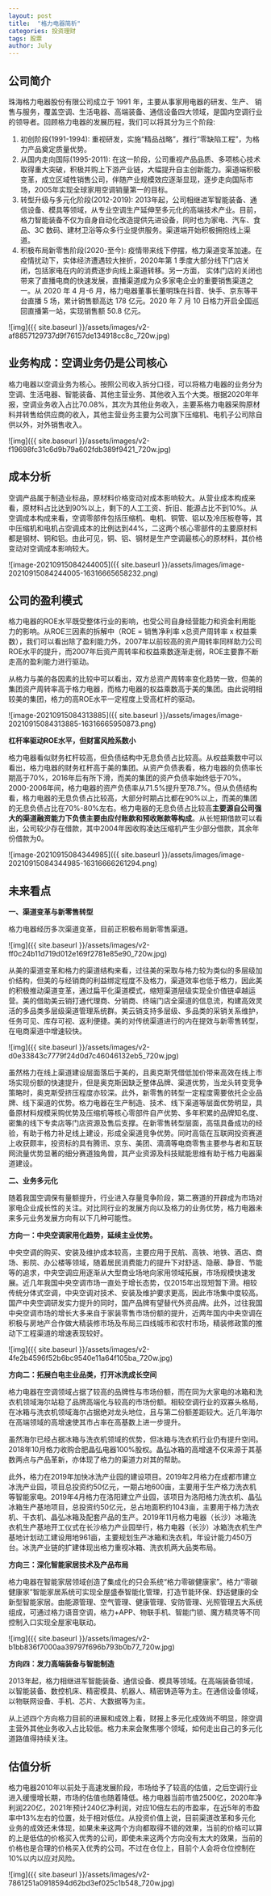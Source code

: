 ```yaml
---
layout: post
title:  "格力电器简析"
categories: 投资理财
tags: 股票
author: July
---
```


## 公司简介

珠海格力电器股份有限公司成立于 1991 年，主要从事家用电器的研发、生产、 销售与服务，覆盖空调、生活电器、高端装备、通信设备四大领域，是国内空调行业的领导者。回顾格力电器的发展历程，我们可以将其分为三个阶段:

1. 初创阶段(1991-1994): 重视研发，实施“精品战略”，推行“零缺陷工程”，为格力产品奠定质量优势。
2. 从国内走向国际(1995-2011): 在这一阶段，公司重视产品品质、多项核心技术取得重大突破，积极并购上下游产业链，大幅提升自主创新能力。渠道端积极变革，成立区域性销售公司，伴随产业规模效应逐渐显现，逐步走向国际市场，2005年实现全球家用空调销量第一的目标。
3. 转型升级与多元化阶段(2012-2019): 2013年起，公司相继进军智能装备、通信设备、模具等领域，从专业空调生产延伸至多元化的高端技术产业。目前，格力智能装备不仅为自身自动化改造提供先进设备，同时也为家电、汽车、食品、3C 数码、建材卫浴等众多行业提供服务。渠道端开始积极拥抱线上渠道。
4. 积极布局新零售阶段(2020-至今): 疫情带来线下停摆，格力渠道变革加速。在疫情扰动下，实体经济遭遇较大挫折，2020年第 1 季度大部分线下门店关闭，包括家电在内的消费逐步向线上渠道转移。另一方面， 实体门店的关闭也带来了直播电商的快速发展，直播渠道成为众多家电企业的重要销售渠道之一。从 2020 年 4 月-6 月，格力电器董事长董明珠在抖音、快手、京东等平台直播 5 场，累计销售额高达 178 亿元。2020 年 7 月 10 日格力开启全国巡回直播第一站，实现销售额 50.8 亿元。

![img]({{ site.baseurl }}/assets/images/v2-af8857129737d9f76157de134918cc8c_720w.jpg)

## 业务构成：空调业务仍是公司核心

格力电器以空调业务为核心。按照公司收入拆分口径，可以将格力电器的业务分为空调、生活电器、智能装备、其他主营业务、其他收入五个大类。根据2020年年报，空调业务收入占比70.08%，其次为其他业务收入，主要系格力电器采购原材料并转售给供应商的收入，其他主营业务主要为公司旗下压缩机、电机子公司除自供以外，对外销售收入。

![img]({{ site.baseurl }}/assets/images/v2-f19698fc31c6d9b79a602fdb389f9421_720w.jpg)

## 成本分析

空调产品属于制造业标品，原材料价格变动对成本影响较大。从营业成本构成来看，原材料占比达到90%以上，剩下的人工工资、折旧、能源占比不到10%。从空调成本构成来看，空调零部件包括压缩机、电机、铜管、铝以及冷压板卷等，其中压缩机和电机占空调成本的比例达到44%，二这两个核心零部件的主要原材料都是钢材、铜和铝。由此可见，铜、铝、钢材是生产空调最核心的原材料，其价格变动对空调成本影响较大。

![image-20210915084244005]({{ site.baseurl }}/assets/images/image-20210915084244005-16316665658232.png)

## 公司的盈利模式

格力电器的ROE水平既受整体行业的影响，也受公司自身经营能力和资金利用能力的影响。从ROE三因素的拆解中（ROE = 销售净利率 x总资产周转率 x 权益乘数），我们可以看出除了盈利能力外，2007年以前较高的资产周转率同样助力公司ROE水平的提升，而2007年后资产周转率和权益乘数逐渐走弱，ROE主要靠不断走高的盈利能力进行驱动。

从格力与美的各因素的比较中可以看出，双方总资产周转率变化趋势一致，但美的集团资产周转率高于格力电器，而格力电器的权益乘数高于美的集团。由此说明相较美的集团，格力的高ROE水平一定程度上受高杠杆的驱动。

![image-20210915084313885]({{ site.baseurl }}/assets/images/image-20210915084313885-16316665950873.png)

**杠杆率驱动ROE水平，但财富风险系数小**

格力电器看似财务杠杆较高，但负债结构中无息负债占比较高。从权益乘数中可以看出，格力电器的财务杠杆高于美的集团。从资产负债表看，格力电器的负债率长期高于70%，2016年后有所下滑，而美的集团的资产负债率始终低于70%。2000-2006年间，格力电器的资产负债率从71.5%提升至78.7%。但从负债结构看，格力电器的无息负债占比较高，大部分时期占比都在90%以上，而美的集团的无息负债占比在70%-80%左右。格力电器的无息负债占比较高**主要源自公司强大的渠道融资能力下负债主要由应付账款和预收账款等构成**。从长短期借款可以看出，公司较少存在借款，其中2004年因收购凌达压缩机产生少部分借款，其余年份借款为0。

![image-20210915084344985]({{ site.baseurl }}/assets/images/image-20210915084344985-16316666261294.png)

## 未来看点

**一、渠道变革与新零售转型**

格力电器经历多次渠道变革，目前正积极布局新零售渠道。

![img]({{ site.baseurl }}/assets/images/v2-ff0c24b11d719d012e169f2781e85e90_720w.jpg)

从美的渠道变革和格力的渠道结构来看，过往美的采取与格力较为类似的多层级加价结构，但美的与经销商的利益绑定程度不及格力，渠道效率也低于格力，因此美的积极推动渠道变革，通过扁平化渠道模式，缩短渠道层级实现全价值链卓越运营。美的借助美云销打通代理商、分销商、终端门店全渠道的信息流，构建高效灵活的多品类多层级渠道管理系统群。美云销支持多层级、多品类的采销关系维护，任务可见、库存可视、返利便捷。美的对传统渠道进行的内在提效与新零售转型，在电商渠道中增速较快。

![img]({{ site.baseurl }}/assets/images/v2-d0e33843c7779f24d0d7c46046132eb5_720w.jpg)

虽然格力在线上渠道建设层面落后于美的，且奥克斯凭借低加价带来高效在线上市场实现份额的快速提升，但是奥克斯因缺乏整体品牌、渠道优势，当龙头转变竞争策略时，奥克斯受挤压程度亦较深。此外，新零售的转型一定程度需要依托企业品牌、线下渠道的优势。格力电器在生产制造、技术、线下渠道等层面优势明显，具备原材料规模采购优势及压缩机等核心零部件自产优势、多年积累的品牌知名度、密集的线下专卖店等门店资源及售后支撑。在新零售转型层面，高瓴具备成功的经验，有助于格力补足线上建设，形成全渠道竞争优势。同时高瓴在互联网投资赛道上收获颇丰，投资标的具有腾讯、京东、美团、滴滴等电商零售主要参与者和互联网流量优势显著的细分赛道独角兽，其产业资源及科技赋能思维有助于格力电器渠道建设。

**二、业务多元化**

随着我国空调保有量额提升，行业进入存量竞争阶段，第二赛道的开辟成为市场对家电企业成长性的关注。对比同行业的发展方向以及格力的业务优势，格力电器未来多元业务发展方向有以下几种可能性。

**方向一：中央空调家用化趋势，延续主业优势。**

中央空调的购买、安装及维护成本较高，主要应用于民航、高铁、地铁、酒店、商场、影院、办公楼等领域，随着居民消费能力的提升下对舒适、隐蔽、静音、节能等的追求，中央空调应用逐渐从大型商业场地向家用领域拓展，市场规模快速发展。近几年我国中央空调市场一直处于增长态势，仅2015年出现短暂下滑。相较传统分体式空调，中央空调对技术、安装及维护要求更高，因此市场集中度较高。国产中央空调研发实力提升的同时，国产品牌有望替代外资品牌。此外，过往我国中央空调市场的增长大多来自于家装零售市场份额的提升，近两年国内中央空调在积极与房地产合作做大精装修市场及布局三四线城市和农村市场，精装修政策的推动下工程渠道的增速表现较好。

![img]({{ site.baseurl }}/assets/images/v2-4fe2b4596f52b6bc9540e11a64f105ba_720w.jpg)

**方向二：拓展白电主业品类，打开冰洗成长空间**

格力电器在空调领域占据了较高的品牌性与市场份额，而在同为大家电的冰箱和洗衣机领域海尔站稳了品牌高端化与较高的市场份额。相较空调行业的双寡头格局，在冰箱与洗衣机领域海尔占据绝对龙头地位，且与第二份额差距较大。近几年海尔在高端领域的高增速使其市占率在高基数上进一步提升。

虽然海尔已经占据冰箱与洗衣机领域的优势，但冰箱与洗衣机行业仍有提升空间。2018年10月格力收购合肥晶弘电器100%股权。晶弘冰箱的高增速不仅来源于其基数两点与产品革新，亦体现了格力的渠道力对其的帮助。

此外，格力在2019年加快冰洗产业园的建设项目。2019年2月格力在成都市建立冰洗产业园，项目总投资约50亿元，一期占地600亩，主要用于生产格力洗衣机等智能家电。2019年4月格力在洛阳建立产业园，该项目为洛阳格力洗衣机、晶弘冰箱生产基地项目，总投资约50亿元，总占地面积约1043亩，主要用于格力洗衣机、干衣机、晶弘冰箱及配套产品的生产。2019年11月格力电器（长沙）冰箱洗衣机生产基地开工仪式在长沙格力产业园举行，格力电器（长沙）冰箱洗衣机生产基地计划动工建设用地961亩，主要规划生产冰箱和洗衣机，年设计能力450万台。冰洗产业链的扩建体现出格力重视冰箱、洗衣机两大品类布局。

**方向三：深化智能家居技术及产品布局**

格力电器在智能家居领域创造了集成化的只会系统“格力零碳健康家”。格力“零碳健康家”智能家居系统可实现全屋盛泰智能化管理，打造节能环保、舒适健康的全新型智能家居。由能源管理、空气管理、健康管理、安防管理、光照管理五大系统组成，可通过格力语音空调，格力+APP、物联手机、智能门锁、魔方精灵等不同控制入口实现全屋家电联动。

![img]({{ site.baseurl }}/assets/images/v2-b1bb836f7000aa39797f696b793b0b77_720w.jpg)

**方向四：发力高端装备与智能制造**

2013年起，格力相继进军智能装备、通信设备、模具等领域。在高端装备领域，以智能装备、数控机床、精密模具、机器人、精密铸造等为主。在通信设备领域，以物联网设备、手机、芯片、大数据等为主。

从上述四个方向格力目前的进展和成效上看，财报上多元化成效尚不明显，除空调主营外其他业务收入占比较低。格力未来会聚焦哪个领域，如何走出自己的多元化道路值得持续关注。

## 估值分析

格力电器2010年以前处于高速发展阶段，市场给予了较高的估值，之后空调行业进入缓慢增长期，市场的估值也随着降低。格力电器当前市值2500亿，2020年净利润220亿，2021年预计240亿净利润，对应10倍左右的市盈率，在近5年的市盈率中13%左右的位置，处于相对低位。从投资价值上说，目前渠道改革和多元化业务的成效还未体现，如果未来这两个方向都取得不错的效果，当前的价格可以算的上是低估的价格买入优秀的公司，即使未来这两个方向没有太大的效果，当前的价格也是合理的价格买入优秀的公司。不过在仓位上，目前个人会将仓位控制在10%以内以应对风险。

![img]({{ site.baseurl }}/assets/images/v2-7861251a0918594d62bd3ef025c1b548_720w.jpg)